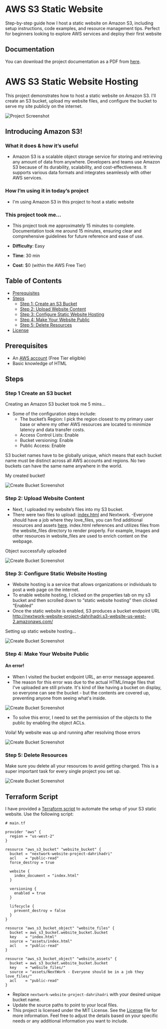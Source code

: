 # AWS S3 Static Website
Step-by-step guide how I host a static website on Amazon S3, including setup instructions, code examples, and resource management tips. Perfect for beginners looking to explore AWS services and deploy their first website

## Documentation

You can download the project documentation as a PDF from [here](docs/documentation-of-Host-a-website-on-amazon-s3.pdf).

# AWS S3 Static Website Hosting

This project demonstrates how to host a static website on Amazon S3. I'll create an S3 bucket, upload my website files, and configure the bucket to serve my site publicly on the internet.

![Project Screenshot](assets/screenshots/step4-website-success.png)

## Introducing Amazon S3!

### What it does & how it’s useful

- Amazon S3 is a scalable object storage service for storing and retrieving any amount of data from anywhere.
Developers and teams use Amazon S3 because of its durability, scalability, and cost-effectiveness. It supports various data formats and integrates seamlessly with other AWS services.

### How I’m using it in today’s project

- I'm using Amazon S3 in this project to host a static website

### This project took me... 

- This project took me approximately 15 minutes to complete. Documentation took me around 15 minutes, ensuring clear and comprehensive guidelines for future reference and ease of use.

- **Difficulty**: Easy
- **Time**: 30 min
- **Cost**: $0 (within the AWS Free Tier)

## Table of Contents

- [Prerequisites](#prerequisites)
- [Steps](#steps)
  - [Step 1: Create an S3 Bucket](#step-1-create-an-s3-bucket)
  - [Step 2: Upload Website Content](#step-2-upload-website-content)
  - [Step 3: Configure Static Website Hosting](#step-3-configure-static-website-hosting)
  - [Step 4: Make Your Website Public](#step-4-make-your-website-public)
  - [Step 5: Delete Resources](#step-5-delete-resources)
- [License](#license)

## Prerequisites

- An [AWS account](https://aws.amazon.com/free/) (Free Tier eligible)
- Basic knowledge of HTML

## Steps

### Step 1 Create an S3 bucket

Creating an Amazon S3 bucket took me 5 mins...
- Some of the configuration steps include:
  - The bucket’s Region: I pick the region closest to my primary user base or where my other AWS resources are located to minimize latency and data transfer costs.
  - Access Control Lists: Enable
  - Bucket versioning: Enable
  - Public Access: Enable
 
S3 bucket names have to be globally unique, which means that each bucket name must be distinct across all AWS accounts and regions. No two buckets can have the same name anywhere in the world.

My created bucket!

![Create Bucket Screenshot](assets/screenshots/step1-create-bucket.png)


### Step 2: Upload Website Content

- Next, I uploaded my website’s files into my S3 bucket.
- There were two files to upload: [index.html](aws-s3-static-website/assets/index.html) and Nextwork. -Everyone should have a job where they love_files, you can find additional resources and assets [here](https://github.com/dahrihadri/aws-s3-static-website/tree/main/assets). index.html references and utilizes files from the website_files directory to render properly. For example, Images and other resources in website_files are used to enrich content on the webpage.

Object successfully uploaded

![Create Bucket Screenshot](assets/screenshots/step2-upload-files.png)

### Step 3: Configure Static Website Hosting

- Website hosting is a service that allows organizations or individuals to post a web page on the internet.
- To enable website hosting, I clicked on the properties tab on my s3 bucket and then scrolled down to “static website hosting” then clicked “Enabled”
- Once the static website is enabled, S3 produces a bucket endpoint URL http://nextwork-website-project-dahrihadri.s3-website-us-west-2.amazonaws.com/

Setting up static website hosting...

![Create Bucket Screenshot](assets/screenshots/step3-configure-static-hosting.png)

### Step 4: Make Your Website Public

#### An error!

- When I visited the bucket endpoint URL, an error message appeared.
- The reason for this error was due to the actual HTML/image files that I've uploaded are still private. It's kind of like having a bucket on display, so everyone can see the bucket - but the contents are covered up, preventing anyone from seeing what's inside.

![Create Bucket Screenshot](assets/screenshots/step4-website-error.png)

- To solve this error, I need to set the permission of the objects to the public by enabling the object ACLs.
  
Voila! My website was up and running after resolving those errors

![Create Bucket Screenshot](assets/screenshots/step4-website-success.png)

### Step 5: Delete Resources

Make sure you delete all your resources to avoid getting charged. This is a super important task for every single project you set up.

![Create Bucket Screenshot](assets/screenshots/step-5-delete-resources.png)


## Terraform Script

I have provided a [Terraform script](assets/terraform-script/main.tf) to automate the setup of your S3 static website. Use the following script:

```hcl
# main.tf

provider "aws" {
  region = "us-west-2"
}

resource "aws_s3_bucket" "website_bucket" {
  bucket = "nextwork-website-project-dahrihadri"
  acl    = "public-read"
  force_destroy = true

  website {
    index_document = "index.html"
  }

  versioning {
    enabled = true
  }

  lifecycle {
    prevent_destroy = false
  }
}

resource "aws_s3_bucket_object" "website_files" {
  bucket = aws_s3_bucket.website_bucket.bucket
  key    = "index.html"
  source = "assets/index.html"
  acl    = "public-read"
}

resource "aws_s3_bucket_object" "website_assets" {
  bucket = aws_s3_bucket.website_bucket.bucket
  key    = "website_files/"
  source = "assets/NextWork - Everyone should be in a job they love_files/"
  acl    = "public-read"
}
```
- Replace `nextwork-website-project-dahrihadri` with your desired unique bucket name.
- Update the source paths to point to your local files.
- This project is licensed under the MIT License. See the [License](#license) file for more information. Feel free to adjust the details based on your specific needs or any additional information you want to include.





